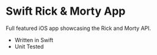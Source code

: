 # Swift Rick & Morty App

Full featured iOS app showcasing the Rick and Morty API.

- Written in Swift
- Unit Tested